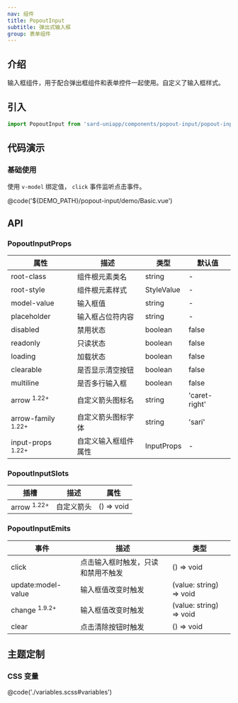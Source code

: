 ```yaml
---
nav: 组件
title: PopoutInput
subtitle: 弹出式输入框
group: 表单组件
---
```


## 介绍

输入框组件，用于配合弹出框组件和表单控件一起使用。自定义了输入框样式。

## 引入

```ts
import PopoutInput from 'sard-uniapp/components/popout-input/popout-input.vue'
```

## 代码演示

### 基础使用

使用 `v-model` 绑定值， `click` 事件监听点击事件。

@code('${DEMO_PATH}/popout-input/demo/Basic.vue')

## API

### PopoutInputProps

| 属性                          | 描述                 | 类型       | 默认值        |
| ----------------------------- | -------------------- | ---------- | ------------- |
| root-class                    | 组件根元素类名       | string     | -             |
| root-style                    | 组件根元素样式       | StyleValue | -             |
| model-value                   | 输入框值             | string     | -             |
| placeholder                   | 输入框占位符内容     | string     | -             |
| disabled                      | 禁用状态             | boolean    | false         |
| readonly                      | 只读状态             | boolean    | false         |
| loading                       | 加载状态             | boolean    | false         |
| clearable                     | 是否显示清空按钮     | boolean    | false         |
| multiline                     | 是否多行输入框       | boolean    | false         |
| arrow <sup>1.22+</sup>        | 自定义箭头图标名     | string     | 'caret-right' |
| arrow-family <sup>1.22+</sup> | 自定义箭头图标字体   | string     | 'sari'        |
| input-props <sup>1.22+</sup>  | 自定义输入框组件属性 | InputProps | -             |

### PopoutInputSlots

| 插槽                   | 描述       | 属性       |
| ---------------------- | ---------- | ---------- |
| arrow <sup>1.22+</sup> | 自定义箭头 | () => void |

### PopoutInputEmits

| 事件                     | 描述                               | 类型                    |
| ------------------------ | ---------------------------------- | ----------------------- |
| click                    | 点击输入框时触发，只读和禁用不触发 | () => void              |
| update:model-value       | 输入框值改变时触发                 | (value: string) => void |
| change <sup>1.9.2+</sup> | 输入框值改变时触发                 | (value: string) => void |
| clear                    | 点击清除按钮时触发                 | () => void              |

## 主题定制

### CSS 变量

@code('./variables.scss#variables')
